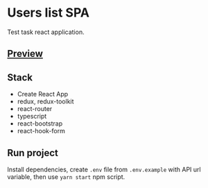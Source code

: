 # Users list SPA

Test task react application.

## [Preview](https://react-users-list.netlify.app)

## Stack

* Create React App
* redux, redux-toolkit
* react-router
* typescript
* react-bootstrap
* react-hook-form

## Run project

Install dependencies, create `.env` file from `.env.example` with API url variable, then use `yarn start` npm script.
